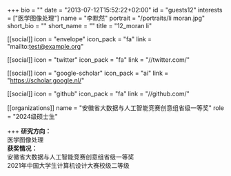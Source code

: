 
+++
bio = ""
date = "2013-07-12T15:52:22+02:00"
id = "guests12"
interests = ["医学图像处理"]
name = "李默然"
portrait = "/portraits/li moran.jpg"
short_bio = ""
short_name = ""
title = "12_moran li"

[[social]]
    icon = "envelope"
    icon_pack = "fa"
    link = "mailto:test@example.org"

[[social]]
    icon = "twitter"
    icon_pack = "fa"
    link = "//twitter.com/"

[[social]]
    icon = "google-scholar"
    icon_pack = "ai"
    link = "https://scholar.google.nl/"

[[social]]
    icon = "github"
    icon_pack = "fa"
    link = "//github.com/"

[[organizations]]
    name = "安徽省大数据与人工智能竞赛创意组省级一等奖"
    role = "2024级硕士生"

+++
**研究方向：**  
医学图像处理      
**获奖情况：**  
安徽省大数据与人工智能竞赛创意组省级一等奖   
2021年中国大学生计算机设计大赛校级二等级   
